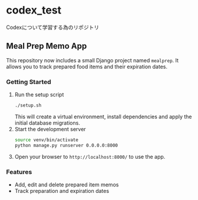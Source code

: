 # codex_test

Codexについて学習する為のリポジトリ

## Meal Prep Memo App

This repository now includes a small Django project named `mealprep`.
It allows you to track prepared food items and their expiration dates.

### Getting Started

1. Run the setup script
   ```bash
   ./setup.sh
   ```
   This will create a virtual environment, install dependencies and apply the
   initial database migrations.
2. Start the development server
   ```bash
   source venv/bin/activate
   python manage.py runserver 0.0.0.0:8000
   ```
3. Open your browser to `http://localhost:8000/` to use the app.

### Features
- Add, edit and delete prepared item memos
- Track preparation and expiration dates
